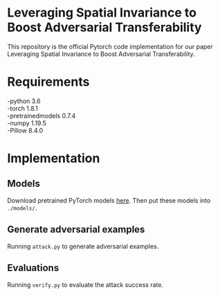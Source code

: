 # Leveraging Spatial Invariance to Boost Adversarial Transferability
This repository is the official Pytorch code implementation for our paper Leveraging Spatial Invariance to Boost Adversarial Transferability.

# Requirements
-python 3.6  
-torch 1.8.1  
-pretrainedmodels 0.7.4  
-numpy 1.19.5  
-Pillow 8.4.0  

# Implementation

## Models
Download pretrained PyTorch models [here](https://github.com/ylhz/tf_to_pytorch_model). Then put these models into `./models/`.

## Generate adversarial examples
Running `attack.py` to generate adversarial examples.

## Evaluations
Running `verify.py` to evaluate the attack success rate.

